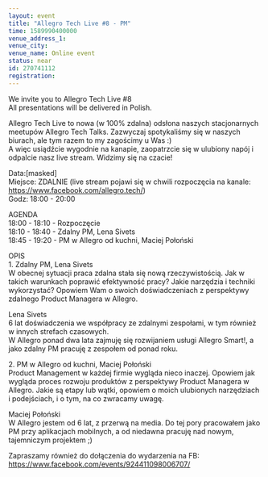 ```yaml
---
layout: event
title: "Allegro Tech Live #8 - PM"
time: 1589990400000
venue_address_1: 
venue_city: 
venue_name: Online event
status: near
id: 270741112
registration: 
---
```


<p>We invite you to Allegro Tech Live #8<br />All presentations will be delivered in Polish.</p>
<p>Allegro Tech Live to nowa (w 100% zdalna) odsłona naszych stacjonarnych meetupów Allegro Tech Talks. Zazwyczaj spotykaliśmy się w naszych biurach, ale tym razem to my zagościmy u Was :)<br />A więc usiądźcie wygodnie na kanapie, zaopatrzcie się w ulubiony napój i odpalcie nasz live stream. Widzimy się na czacie!</p>
<p>Data:[masked]<br />Miejsce: ZDALNIE (live stream pojawi się w chwili rozpoczęcia na kanale: <a href="https://www.facebook.com/allegro.tech/" class="linkified">https://www.facebook.com/allegro.tech/</a>)<br />Godz: 18:00 - 20:00</p>
<p>AGENDA<br />18:00 - 18:10 - Rozpoczęcie<br />18:10 - 18:40 - Zdalny PM, Lena Sivets<br />18:45 - 19:20 - PM w Allegro od kuchni, Maciej Połoński</p>
<p>OPIS<br />1. Zdalny PM, Lena Sivets<br />W obecnej sytuacji praca zdalna stała się nową rzeczywistością. Jak w takich warunkach poprawić efektywność pracy? Jakie narzędzia i techniki wykorzystać? Opowiem Wam o swoich doświadczeniach z perspektywy zdalnego Product Managera w Allegro.</p>
<p>Lena Sivets<br />6 lat doświadczenia we współpracy ze zdalnymi zespołami, w tym również w innych strefach czasowych.<br />W Allegro ponad dwa lata zajmuję się rozwijaniem usługi Allegro Smart!, a jako zdalny PM pracuję z zespołem od ponad roku.</p>
<p>2. PM w Allegro od kuchni, Maciej Połoński<br />Product Management w każdej firmie wygląda nieco inaczej. Opowiem jak wygląda proces rozwoju produktów z perspektywy Product Managera w Allegro. Jakie są etapy lub wątki, opowiem o moich ulubionych narzędziach i podejściach, i o tym, na co zwracamy uwagę.</p>
<p>Maciej Połoński<br />W Allegro jestem od 6 lat, z przerwą na media. Do tej pory pracowałem jako PM przy aplikacjach mobilnych, a od niedawna pracuję nad nowym, tajemniczym projektem ;)</p>
<p>Zapraszamy również do dołączenia do wydarzenia na FB:<br /><a href="https://www.facebook.com/events/924411098006707/" class="linkified">https://www.facebook.com/events/924411098006707/</a></p>
